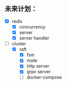 ## 未来计划：
- [x] redis
  - [x] concurrency
  - [x] server
  - [x] server handler
- [ ] cluster
  - [x] raft
    - [x] fsm
    - [x] node
    - [x] http server
    - [x] grpc server
	- [ ] docker-compose